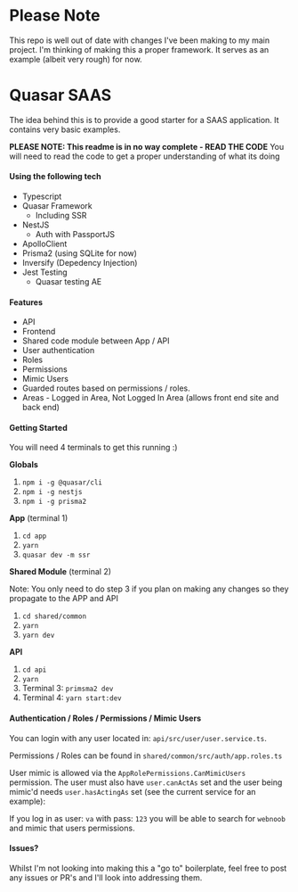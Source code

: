 # Please Note
This repo is well out of date with changes I've been making to my main project. I'm thinking of making this a proper framework. It serves as an example (albeit very rough) for now.

# Quasar SAAS

The idea behind this is to provide a good starter for a SAAS application. It contains very basic examples.

**PLEASE NOTE: This readme is in no way complete - READ THE CODE**
You will need to read the code to get a proper understanding of what its doing

#### Using the following tech

* Typescript
* Quasar Framework
    * Including SSR
* NestJS
    * Auth with PassportJS
* ApolloClient
* Prisma2 (using SQLite for now)
* Inversify (Depedency Injection)
* Jest Testing
    * Quasar testing AE

#### Features

* API
* Frontend
* Shared code module between App / API
* User authentication
* Roles
* Permissions
* Mimic Users
* Guarded routes based on permissions / roles.
* Areas - Logged in Area, Not Logged In Area (allows front end site and back end)

#### Getting Started

You will need 4 terminals to get this running :)

**Globals**

1. `npm i -g @quasar/cli`
2. `npm i -g nestjs`
3. `npm i -g prisma2`

**App** (terminal 1)
1. `cd app`
2. `yarn`
3. `quasar dev -m ssr`

**Shared Module** (terminal 2)

Note: You only need to do step 3 if you plan on making any changes so they propagate to the APP and API
1. `cd shared/common`
2. `yarn`
3. `yarn dev`

**API**
1. `cd api`
2. `yarn`
3. Terminal 3: `primsma2 dev`
4. Terminal 4: `yarn start:dev`

#### Authentication / Roles / Permissions / Mimic Users

You can login with any user located in: `api/src/user/user.service.ts`.

Permissions / Roles can be found in `shared/common/src/auth/app.roles.ts`

User mimic is allowed via the `AppRolePermissions.CanMimicUsers` permission. The user must also have `user.canActAs` set
and the user being mimic'd needs `user.hasActingAs` set (see the current service for an example):

If you log in as user: `va` with pass: `123` you will be able to search for `webnoob` and mimic that users permissions.

#### Issues?

Whilst I'm not looking into making this a "go to" boilerplate, feel free to post any issues or PR's
and I'll look into addressing them.
